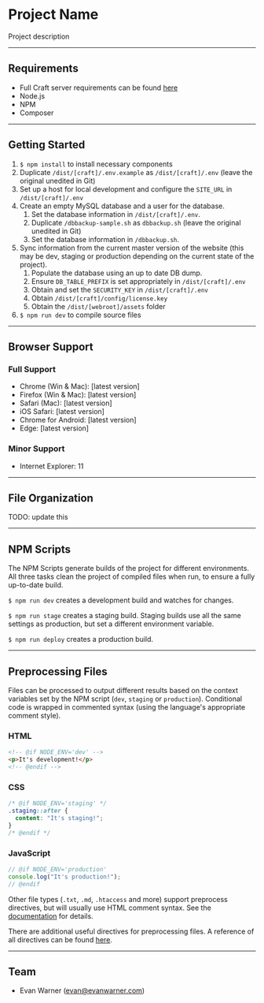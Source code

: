 # Project Name

Project description


---


## Requirements
- Full Craft server requirements can be found [here](https://docs.craftcms.com/v3/requirements.html)
- Node.js
- NPM
- Composer


---


## Getting Started
1. `$ npm install` to install necessary components
1. Duplicate `/dist/[craft]/.env.example` as `/dist/[craft]/.env` (leave the original unedited in Git)
1. Set up a host for local development and configure the `SITE_URL` in `/dist/[craft]/.env`
1. Create an empty MySQL database and a user for the database.
    1. Set the database information in `/dist/[craft]/.env`.
    1. Duplicate `/dbbackup-sample.sh` as `dbbackup.sh` (leave the original unedited in Git)
    1. Set the database information in `/dbbackup.sh`.
1. Sync information from the current master version of the website (this may be dev, staging or production depending on the current state of the project).
    1. Populate the database using an up to date DB dump.
    1. Ensure `DB_TABLE_PREFIX` is set appropriately in `/dist/[craft]/.env`
    1. Obtain and set the `SECURITY_KEY` in `/dist/[craft]/.env`
    1. Obtain `/dist/[craft]/config/license.key`
    1. Obtain the `/dist/[webroot]/assets` folder
1. `$ npm run dev` to compile source files


---


## Browser Support
### Full Support
- Chrome (Win & Mac): [latest version]
- Firefox (Win & Mac): [latest version]
- Safari (Mac): [latest version]
- iOS Safari: [latest version]
- Chrome for Android: [latest version]
- Edge: [latest version]

### Minor Support
- Internet Explorer: 11


---


## File Organization
TODO: update this


---


## NPM Scripts
The NPM Scripts generate builds of the project for different environments. All three tasks clean the project of compiled files when run, to ensure a fully up-to-date build.

`$ npm run dev` creates a development build and watches for changes.

`$ npm run stage` creates a staging build. Staging builds use all the same settings as production, but set a different environment variable.

`$ npm run deploy` creates a production build.


---


## Preprocessing Files
Files can be processed to output different results based on the context variables set by the NPM script (`dev`, `staging` or `production`). Conditional code is wrapped in commented syntax (using the language's appropriate comment style).

### HTML
```html
<!-- @if NODE_ENV='dev' -->
<p>It's development!</p>
<!-- @endif -->
```

### CSS
```css
/* @if NODE_ENV='staging' */
.staging::after {
  content: "It's staging!";
}
/* @endif */
```

### JavaScript
```javascript
// @if NODE_ENV='production'
console.log("It's production!");
// @endif
```

Other file types (`.txt`, `.md`, `.htaccess` and more) support preprocess directives, but will usually use HTML comment syntax. See the [documentation](https://github.com/jsoverson/preprocess#optionstype) for details.

There are additional useful directives for preprocessing files. A reference of all directives can be found [here](https://github.com/jsoverson/preprocess#all-directives).


---


## Team
- Evan Warner (evan@evanwarner.com)

